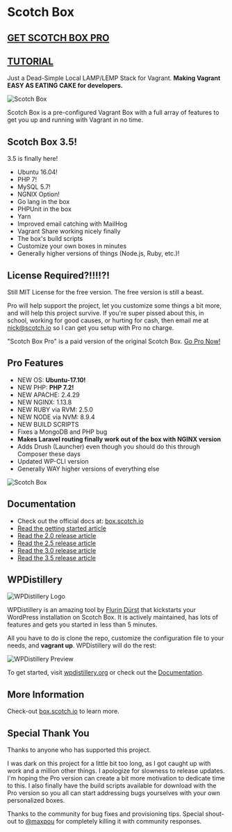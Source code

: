 
# Scotch Box

## [GET SCOTCH BOX PRO](https://box.scotch.io/pro)

## [TUTORIAL](https://box.scotch.io)

Just a Dead-Simple Local LAMP/LEMP Stack for Vagrant. **Making Vagrant EASY AS EATING CAKE for developers.**

![Scotch Box](https://box.scotch.io/img/pro-banner.png)

Scotch Box is a pre-configured Vagrant Box with a full array of features to get you up and running with Vagrant in no time.


## Scotch Box 3.5!

3.5 is finally here!

* Ubuntu 16.04!
* PHP 7!
* MySQL 5.7!
* NGNIX Option!
* Go lang in the box
* PHPUnit in the box
* Yarn
* Improved email catching with MailHog
* Vagrant Share working nicely finally
* The box's build scripts
* Customize your own boxes in minutes
* Generally higher versions of things (Node.js, Ruby, etc.)!


## License Required?!!!!?!

Still MIT License for the free version. The free version is still a beast.

Pro will help support the project, let you customize some things a bit more, and will help this project survive. If you're super pissed about this, in school, working for good causes, or hurting for cash, then email me at nick@scotch.io so I can get you setup with Pro no charge.

"Scotch Box Pro" is a paid version of the original Scotch Box. [Go Pro Now!](https://box.scotch.io/pro)


## Pro Features

* NEW OS: **Ubuntu-17.10!**
* NEW PHP: **PHP 7.2!**
* NEW APACHE: 2.4.29
* NEW NGINX: 1.13.8
* NEW RUBY via RVM: 2.5.0
* NEW NODE via NVM: 8.9.4
* NEW BUILD SCRIPTS
* Fixes a MongoDB and PHP bug
* **Makes Laravel routing finally work out of the box with NGINX version**
* Adds Drush (Launcher) even though you should do this through Composer these days
* Updated WP-CLI version
* Generally WAY higher versions of everything else

![Scotch Box](https://box.scotch.io/img/terminal.png)

## Documentation

* Check out the official docs at: [box.scotch.io](https://box.scotch.io)
* [Read the getting started article](https://scotch.io/bar-talk/introducing-scotch-box-a-vagrant-lamp-stack-that-just-works)
* [Read the 2.0 release article](https://scotch.io/bar-talk/announcing-scotch-box-2-0-our-dead-simple-vagrant-lamp-stack-improved)
* [Read the 2.5 release article](https://scotch.io/bar-talk/announcing-scotch-box-2-5)
* [Read the 3.0 release article](https://scotch.io/bar-talk/announcing-scotch-box-30-and-scotch-box-pro)
* [Read the 3.5 release article](https://scotch.io/bar-talk/announcing-scotch-box-v35-and-scotch-box-pro-v15-the-big-switcheroo)



## WPDistillery

![WPDistillery Logo](http://files.flurinduerst.ch/wpdistillery/wpdistillery_bright.png)

WPDistillery is an amazing tool by [Flurin Dürst](https://twitter.com/flurinduerst) that kickstarts your WordPress installation on Scotch Box. It is actively maintained, has lots of features and gets you started in less than 5 minutes.

All you have to do is clone the repo, customize the configuration file to your needs, and <b>vagrant up</b>. WPDistillery will do the rest:

![WPDistillery Preview](http://files.flurinduerst.ch/wpdistillery/wpdistillery_terminal_small.png)

To get started, visit [wpdistillery.org](https://wpdistillery.org) or check out the [Documentation](https://github.com/flurinduerst/WPDistillery).


## More Information

Check-out [box.scotch.io](https://box.scotch.io) to learn more.




## Special Thank You

Thanks to anyone who has supported this project.

I was dark on this project for a little bit too long, as I got caught up with work and a million other things. I apologize for slowness to release updates. I'm hoping the Pro version can create a bit more motivation to dedicate time to this. I also finally have the build scripts available for download with the Pro version so you all can start addressing bugs yourselves with your own personalized boxes.

Thanks to the community for bug fixes and provisioning tips. Special shout-out to [@maxpou](https://github.com/maxpou) for completely killing it with community responses. 
